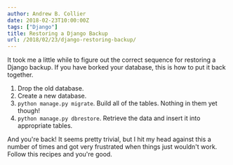 ```yaml
---
author: Andrew B. Collier
date: 2018-02-23T10:00:00Z
tags: ["Django"]
title: Restoring a Django Backup
url: /2018/02/23/django-restoring-backup/
---
```


It took me a little while to figure out the correct sequence for restoring a Django backup. If you have borked your database, this is how to put it back together.

<!--more-->

1. Drop the old database.
2. Create a new database.
3. `python manage.py migrate`. Build all of the tables. Nothing in them yet though!
4. `python manage.py dbrestore`. Retrieve the data and insert it into appropriate tables.

And you're back! It seems pretty trivial, but I hit my head against this a number of times and got very frustrated when things just wouldn't work. Follow this recipes and you're good.